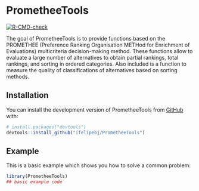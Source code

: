 
# PrometheeTools

<!-- badges: start -->
[![R-CMD-check](https://github.com/ifelipebj/PrometheeTools/actions/workflows/R-CMD-check.yaml/badge.svg)](https://github.com/ifelipebj/PrometheeTools/actions/workflows/R-CMD-check.yaml)
<!-- badges: end -->


The goal of PrometheeTools is to  provide functions based on the PROMETHEE (Preference Ranking Organisation  METHod for Enrichment of Evaluations) multicriteria decision-making method. These functions allow to evaluate a large number of alternatives to obtain  partial rankings, total rankings, and sorting in ordered categories. Also  included is a function to measure the quality of classifications of alternatives based on sorting methods.  

## Installation

You can install the development version of PrometheeTools from [GitHub](https://github.com/) with:

``` r
# install.packages("devtools")
devtools::install_github("ifelipebj/PrometheeTools")
```

## Example

This is a basic example which shows you how to solve a common problem:

``` r
library(PrometheeTools)
## basic example code
```

